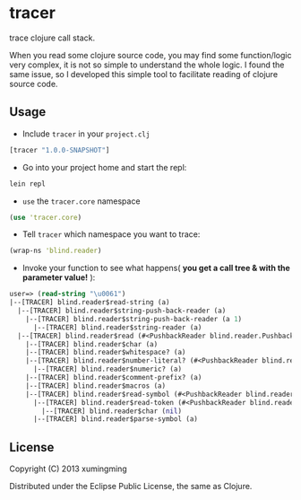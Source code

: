 # tracer

trace clojure call stack.

When you read some clojure source code, you may find some function/logic very complex, it is not so simple to understand the whole logic. I found the same issue, so I developed this simple tool to facilitate reading of clojure source code.
## Usage

* Include `tracer` in your `project.clj`

```clojure
[tracer "1.0.0-SNAPSHOT"]
```

* Go into your project home and start the repl:

```bash
lein repl
```

* `use` the `tracer.core` namespace

```clojure
(use 'tracer.core)
```

* Tell `tracer` which namespace you want to trace:

```clojure
(wrap-ns 'blind.reader)
```

* Invoke your function to see what happens( **you get a call tree & with the parameter value!** ):

```clojure
user=> (read-string "\u0061")
|--[TRACER] blind.reader$read-string (a)
  |--[TRACER] blind.reader$string-push-back-reader (a)
    |--[TRACER] blind.reader$string-push-back-reader (a 1)
      |--[TRACER] blind.reader$string-reader (a)
  |--[TRACER] blind.reader$read (#<PushbackReader blind.reader.PushbackReader@648730b8> true nil false)
    |--[TRACER] blind.reader$char (a)
    |--[TRACER] blind.reader$whitespace? (a)
    |--[TRACER] blind.reader$number-literal? (#<PushbackReader blind.reader.PushbackReader@648730b8> a)
      |--[TRACER] blind.reader$numeric? (a)
    |--[TRACER] blind.reader$comment-prefix? (a)
    |--[TRACER] blind.reader$macros (a)
    |--[TRACER] blind.reader$read-symbol (#<PushbackReader blind.reader.PushbackReader@648730b8> a)
      |--[TRACER] blind.reader$read-token (#<PushbackReader blind.reader.PushbackReader@648730b8> a)
        |--[TRACER] blind.reader$char (nil)
      |--[TRACER] blind.reader$parse-symbol (a)
```

## License

Copyright (C) 2013 xumingming

Distributed under the Eclipse Public License, the same as Clojure.
